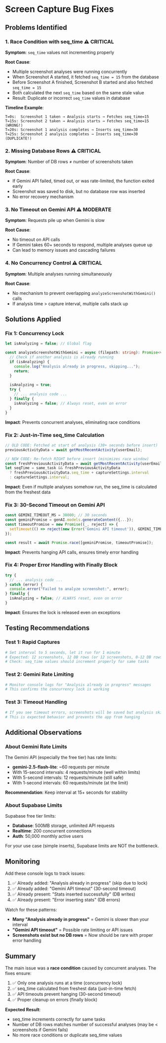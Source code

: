 # Screen Capture Bug Fixes

## Problems Identified

### 1. **Race Condition with seq_time** ⚠️ CRITICAL
**Symptom**: `seq_time` values not incrementing properly

**Root Cause**: 
- Multiple screenshot analyses were running concurrently
- When Screenshot A started, it fetched `seq_time = 15` from the database
- Before Screenshot A finished, Screenshot B started and also fetched `seq_time = 15`
- Both calculated the next `seq_time` based on the same stale value
- Result: Duplicate or incorrect `seq_time` values in database

**Timeline Example**:
```
T=0s:  Screenshot 1 taken → Analysis starts → Fetches seq_time=15
T=15s: Screenshot 2 taken → Analysis starts → Fetches seq_time=15 (WRONG!)
T=20s: Screenshot 1 analysis completes → Inserts seq_time=30
T=25s: Screenshot 2 analysis completes → Inserts seq_time=30 (DUPLICATE!)
```

### 2. **Missing Database Rows** ⚠️ CRITICAL
**Symptom**: Number of DB rows ≠ number of screenshots taken

**Root Cause**:
- If Gemini API failed, timed out, or was rate-limited, the function exited early
- Screenshot was saved to disk, but no database row was inserted
- No error recovery mechanism

### 3. **No Timeout on Gemini API** ⚠️ MODERATE
**Symptom**: Requests pile up when Gemini is slow

**Root Cause**:
- No timeout on API calls
- If Gemini takes 60+ seconds to respond, multiple analyses queue up
- Can lead to memory issues and cascading failures

### 4. **No Concurrency Control** ⚠️ CRITICAL
**Symptom**: Multiple analyses running simultaneously

**Root Cause**:
- No mechanism to prevent overlapping `analyzeScreenshotWithGemini()` calls
- If analysis time > capture interval, multiple calls stack up

## Solutions Applied

### Fix 1: Concurrency Lock
```typescript
let isAnalyzing = false; // Global flag

const analyzeScreenshotWithGemini = async (filepath: string): Promise<void> => {
  // Check if another analysis is already running
  if (isAnalyzing) {
    console.log("Analysis already in progress, skipping...");
    return;
  }
  
  isAnalyzing = true;
  try {
    // ... analysis code ...
  } finally {
    isAnalyzing = false; // Always reset, even on error
  }
}
```

**Impact**: Prevents concurrent analyses, eliminating race conditions

### Fix 2: Just-in-Time seq_time Calculation
```typescript
// OLD CODE: Fetched at start of analysis (30+ seconds before insert)
previousActivityData = await getMostRecentActivity(userEmail);

// NEW CODE: Re-fetch RIGHT before insert (minimizes race window)
const freshPreviousActivityData = await getMostRecentActivity(userEmail);
let seqTime = same_task && freshPreviousActivityData 
  ? freshPreviousActivityData.seq_time + captureSettings.interval
  : captureSettings.interval;
```

**Impact**: Even if multiple analyses somehow run, the seq_time is calculated from the freshest data

### Fix 3: 30-Second Timeout on Gemini API
```typescript
const GEMINI_TIMEOUT_MS = 30000; // 30 seconds
const geminiPromise = genAI.models.generateContent({...});
const timeoutPromise = new Promise((_, reject) => {
  setTimeout(() => reject(new Error('Gemini API timeout')), GEMINI_TIMEOUT_MS);
});

const result = await Promise.race([geminiPromise, timeoutPromise]);
```

**Impact**: Prevents hanging API calls, ensures timely error handling

### Fix 4: Proper Error Handling with Finally Block
```typescript
try {
  // ... analysis code ...
} catch (error) {
  console.error("Failed to analyze screenshot:", error);
} finally {
  isAnalyzing = false; // ALWAYS reset, even on error
}
```

**Impact**: Ensures the lock is released even on exceptions

## Testing Recommendations

### Test 1: Rapid Captures
```bash
# Set interval to 5 seconds, let it run for 1 minute
# Expected: 12 screenshots, 12 DB rows (or 12 screenshots, 0-12 DB rows depending on analysis speed)
# Check: seq_time values should increment properly for same tasks
```

### Test 2: Gemini Rate Limiting
```bash
# Monitor console logs for "Analysis already in progress" messages
# This confirms the concurrency lock is working
```

### Test 3: Timeout Handling
```bash
# If you see timeout errors, screenshots will be saved but analysis skipped
# This is expected behavior and prevents the app from hanging
```

## Additional Observations

### About Gemini Rate Limits
The Gemini API (especially the free tier) has rate limits:
- **gemini-2.5-flash-lite**: ~60 requests per minute
- With 15-second intervals: 4 requests/minute (well within limits)
- With 5-second intervals: 12 requests/minute (still safe)
- With 1-second intervals: 60 requests/minute (at the limit)

**Recommendation**: Keep interval at 15+ seconds for stability

### About Supabase Limits
Supabase free tier limits:
- **Database**: 500MB storage, unlimited API requests
- **Realtime**: 200 concurrent connections
- **Auth**: 50,000 monthly active users

For your use case (simple inserts), Supabase limits are NOT the bottleneck.

## Monitoring

Add these console logs to track issues:
1. ✅ Already added: "Analysis already in progress" (skip due to lock)
2. ✅ Already added: "Gemini API timeout" (30-second timeout)
3. ✅ Already present: "Stats inserted successfully" (DB writes)
4. ✅ Already present: "Error inserting stats" (DB errors)

Watch for these patterns:
- **Many "Analysis already in progress"** = Gemini is slower than your interval
- **"Gemini API timeout"** = Possible rate limiting or API issues
- **Screenshots exist but no DB rows** = Now should be rare with proper error handling

## Summary

The main issue was a **race condition** caused by concurrent analyses. The fixes ensure:
1. ✅ Only one analysis runs at a time (concurrency lock)
2. ✅ seq_time calculated from freshest data (just-in-time fetch)
3. ✅ API timeouts prevent hanging (30-second timeout)
4. ✅ Proper cleanup on errors (finally block)

**Expected Result**: 
- seq_time increments correctly for same tasks
- Number of DB rows matches number of successful analyses (may be < screenshots if Gemini fails)
- No more race conditions or duplicate seq_time values

